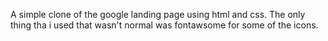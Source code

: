 A simple clone of the google landing page using html and css.
The only thing tha i used that wasn't normal was fontawsome for some of the icons.